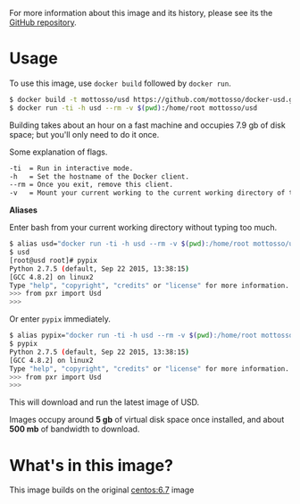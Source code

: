 For more information about this image and its history, please see its the 
[GitHub repository][1].

[1]: https://github.com/mottosso/docker-usd

# Usage

To use this image, use `docker build` followed by `docker run`.

```bash
$ docker build -t mottosso/usd https://github.com/mottosso/docker-usd.git
$ docker run -ti -h usd --rm -v $(pwd):/home/root mottosso/usd
```

Building takes about an hour on a fast machine and occupies 7.9 gb of disk space; but you'll only need to do it once.

Some explanation of flags.

```bash
-ti  = Run in interactive mode.
-h   = Set the hostname of the Docker client.
--rm = Once you exit, remove this client.
-v   = Mount your current working to the current working directory of the client.
```

**Aliases**

Enter bash from your current working directory without typing too much.

```bash
$ alias usd="docker run -ti -h usd --rm -v $(pwd):/home/root mottosso/usd"
$ usd
[root@usd root]# pypix
Python 2.7.5 (default, Sep 22 2015, 13:38:15)
[GCC 4.8.2] on linux2
Type "help", "copyright", "credits" or "license" for more information.
>>> from pxr import Usd
>>>
```

Or enter `pypix` immediately.

```bash
$ alias pypix="docker run -ti -h usd --rm -v $(pwd):/home/root mottosso/usd bash --login -c pypix"
$ pypix
Python 2.7.5 (default, Sep 22 2015, 13:38:15)
[GCC 4.8.2] on linux2
Type "help", "copyright", "credits" or "license" for more information.
>>> from pxr import Usd
>>>
```

This will download and run the latest image of USD.

Images occupy around **5 gb** of virtual disk space once installed, and about 
**500 mb** of bandwidth to download.

# What's in this image?

This image builds on the original [centos:6.7][] image

[centos:6.7]: https://github.com/CentOS/sig-cloud-instance-images/blob/d0b72df83f49da844f88aabebe3826372f675370/docker/Dockerfile
